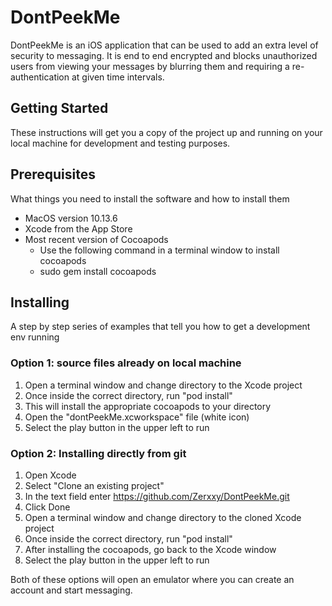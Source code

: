 # DontPeekMe

DontPeekMe is an iOS application that can be used to add an extra level of security to messaging. It is end to end encrypted and blocks unauthorized users from viewing your messages by blurring them and requiring a re-authentication at given time intervals.

## Getting Started
These instructions will get you a copy of the project up and running on your local machine for development and testing purposes. 
## Prerequisites
What things you need to install the software and how to install them

- MacOS version 10.13.6
- Xcode from the App Store 
- Most recent version of Cocoapods
    - Use the following command in a terminal window to install cocoapods
    - sudo gem install cocoapods

## Installing
A step by step series of examples that tell you how to get a development env running

### Option 1: source files already on local machine
1. Open a terminal window and change directory to the Xcode project
2. Once inside the correct directory, run "pod install"
3. This will install the appropriate cocoapods to your directory
4. Open the "dontPeekMe.xcworkspace" file (white icon)
5. Select the play button in the upper left to run


### Option 2: Installing directly from git
1. Open Xcode
2. Select "Clone an existing project"
3. In the text field enter https://github.com/Zerxxy/DontPeekMe.git
4. Click Done
5. Open a terminal window and change directory to the cloned Xcode project
6. Once inside the correct directory, run "pod install"
7. After installing the cocoapods, go back to the Xcode window
8. Select the play button in the upper left to run

Both of these options will open an emulator where you can create an account and start messaging.
